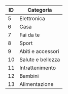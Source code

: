 |ID|Categoria|
|---|---|
|5|Elettronica|
|6|Casa|
|7|Fai da te|
|8|Sport|
|9|Abiti e accessori|
|10|Salute e bellezza|
|11|Intrattenimento|
|12|Bambini|
|13|Alimentazione|
